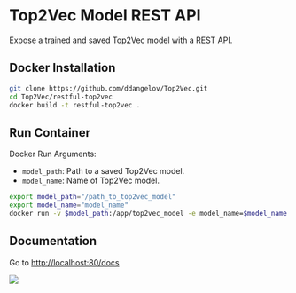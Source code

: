 Top2Vec Model REST API
======================

Expose a trained and saved Top2Vec model with a REST API.

Docker Installation
------------
```bash
git clone https://github.com/ddangelov/Top2Vec.git
cd Top2Vec/restful-top2vec
docker build -t restful-top2vec .
```

Run Container 
-------------

Docker Run Arguments:

  * ``model_path``: Path to a saved Top2Vec model.
  * ``model_name``: Name of Top2Vec model.
  
```bash
export model_path="/path_to_top2vec_model"
export model_name="model_name"
docker run -v $model_path:/app/top2vec_model -e model_name=$model_name  -d --name $model_name -p 80:80 restful-top2vec
```
Documentation
-------------

Go to <http://localhost:80/docs>

![](https://raw.githubusercontent.com/ddangelov/Top2Vec/master/images/restful-top2vec.png)
